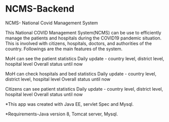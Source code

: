 # NCMS-Backend

NCMS- National Covid Management System

  This National COVID Management System(NCMS) can be use to efficiently manage the patients and hospitals during the COVID19 pandemic situation. This is involved with 
  citizens, hospitals, doctors, and authorities of the country. Followings are the main features of the system.

MoH can see the patient statistics
  Daily update - country level, district level, hospital level
  Overall status until now
  
MoH can check hospitals and bed statistics
  Daily update - country level, district level, hospital level
  Overall status until now
  
Citizens can see patient statistics
  Daily update - country level, district level, hospital level
  Overall status until now
  
  *This app was created with Java EE, servlet Spec and Mysql.
  
  *Requirements-Java version 8, Tomcat server, Mysql.
